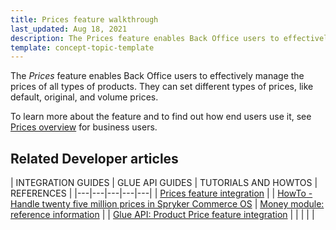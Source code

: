```yaml
---
title: Prices feature walkthrough
last_updated: Aug 18, 2021
description: The Prices feature enables Back Office users to effectively manage the prices of all types of products
template: concept-topic-template
---
```


The _Prices_ feature enables Back Office users to effectively manage the prices of all types of products. They can set different types of prices, like default, original, and volume prices.


To learn more about the feature and to find out how end users use it, see [Prices overview](/docs/scos/user/features/{{page.version}}/prices-feature-overview/prices-feature-overview.html) for business users.


## Related Developer articles

| INTEGRATION GUIDES  | GLUE API GUIDES | TUTORIALS AND HOWTOS | REFERENCES |
|---|---|---|---|---|
| [Prices feature integration](/docs/scos/dev/feature-integration-guides/{{page.version}}/prices-feature-integration.html) |  | [HowTo - Handle twenty five million prices in Spryker Commerce OS](https://docs.spryker.com/docs/scos/dev/tutorials-and-howtos/howtos/howto-handle-twenty-five-million-prices-in-spryker-commerce-os.html) | [Money module: reference information](/docs/scos/dev/feature-walkthroughs/{{page.version}}/prices-feature-walkthrough/money-module-reference-information.html) |
| [Glue API: Product Price feature integration](/docs/scos/dev/feature-integration-guides/{{page.version}}/glue-api/glue-api-product-price-feature-integration.html) |  |  |  |  |
